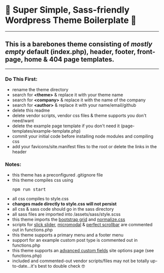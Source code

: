 # 🦩 Super Simple, Sass-friendly Wordpress Theme Boilerplate 🦩
---
## This is a barebones theme consisting of *mostly empty* default (index.php), header, footer, front-page, home & 404 page templates.

---
### Do This First:
- rename the theme directory 
- search for __\<theme\>__ & replace it with your theme name
- search for __\<company\>__ & replace it with the name of the company
- search for __\<author\>__ & replace it with your name/email/github
- delete this readme
- delete vendor scripts, vendor css files & theme supports you don't need/want
- delete the example page template if you don't need it (page-templates/example-template.php)
- commit your initial code before installing node modules and compiling css
- add your favicons/site.manifest files to the root or delete the links in the header

### Notes:
- this theme has a preconfigured .gitignore file
- this theme compiles css using <pre>npm run start</pre>
- all css compiles to style.css
- __changes made directly to style.css will not persist__
- all css & sass code should go in the sass directory
- all sass files are imported into /assets/sass/style.scss
- this theme imports the [bootstrap grid](https://github.com/twbs/bootstrap/blob/main/dist/css/bootstrap-grid.min.css) and [normalize.css](https://necolas.github.io/normalize.css/)
- scripts for [slick slider](https://kenwheeler.github.io/slick/), [micromodal](https://micromodal.now.sh) & [perfect scrollbar](https://github.com/mdbootstrap/perfect-scrollbar) are commented out in functions.php
- this theme supports a primary menu and a footer menu 
- support for an example custom post type is commented out in functions.php
- this theme supports an [advanced custom fields](https://www.advancedcustomfields.com) site options page (see functions.php)
- included and commented-out vendor scripts/files may not be totally up-to-date...it's best to double check 🤓